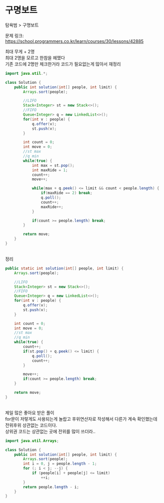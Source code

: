 # 구명보트

탐욕범 > 구명보트

문제 링크: https://school.programmers.co.kr/learn/courses/30/lessons/42885

최대 무게 + 2명<br>
최대 2명을 모르고 한참을 헤맸다<br>
기존 코드에 2명만 체크한거라 코드가 필요없는게 많아서 재정리<br>

```java
import java.util.*;

class Solution {
    public int solution(int[] people, int limit) {
        Arrays.sort(people);

        //LIFO
        Stack<Integer> st = new Stack<>();
        //FIFO
        Queue<Integer> q = new LinkedList<>();
        for(int v : people) {
            q.offer(v);
            st.push(v);
        }

        int count = 0;
        int move = 0;
        //st max
        //q min
        while(true) {
            int max = st.pop();
            int maxRide = 1;
            count++;
            move++;

            while(max + q.peek() <= limit && count < people.length) {
                if(maxRide == 2) break;
                q.poll();
                count++;
                maxRide++;
            }

            if(count >= people.length) break;
        }

        return move;
    }
}
```

<br>정리<br>

```java
public static int solution(int[] people, int limit) {
    Arrays.sort(people);

    //LIFO
    Stack<Integer> st = new Stack<>();
    //FIFO
    Queue<Integer> q = new LinkedList<>();
    for(int v : people) {
        q.offer(v);
        st.push(v);
    }

    int count = 0;
    int move = 0;
    //st max
    //q min
    while(true) {
        count++;
        if(st.pop() + q.peek() <= limit) {
            q.poll();
            count++;
        }

        move++;
        if(count >= people.length) break;
    }

    return move;
}
```

<br>제일 많은 좋아요 받은 풀이<br>
for문이 저렇게도 사용되는게 놀랍고 후위연산자로 작성해서 다른가 계속 확인했는데 전위후위 상관없는 코드이다.<br>
상위권 코드는 상관없는 곳에 전위를 많이 쓰더라..

```java
import java.util.Arrays;

class Solution {
    public int solution(int[] people, int limit) {
        Arrays.sort(people);
        int i = 0, j = people.length - 1;
        for (; i < j; --j) {
            if (people[i] + people[j] <= limit)
                ++i;
        }
        return people.length - i;
    }
}
```
